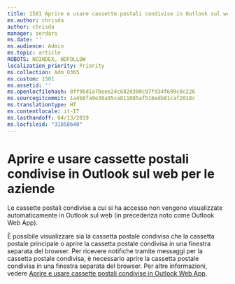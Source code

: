 ```yaml
---
title: 1581 Aprire e usare cassette postali condivise in Outlook sul web per le aziende
ms.author: chrisda
author: chrisda
manager: serdars
ms.date: ''
ms.audience: Admin
ms.topic: article
ROBOTS: NOINDEX, NOFOLLOW
localization_priority: Priority
ms.collection: Adm_O365
ms.custom: 1581
ms.assetid: ''
ms.openlocfilehash: 8ff96d1a7beee24c682d300c97fd34f699c8c226
ms.sourcegitcommit: 1a4b8fa9e38a95ca811085af516edb81caf2018c
ms.translationtype: HT
ms.contentlocale: it-IT
ms.lasthandoff: 04/13/2019
ms.locfileid: "31858640"
---
```

# <a name="open-and-use-a-shared-mailbox-in-outlook-on-the-web"></a>Aprire e usare cassette postali condivise in Outlook sul web per le aziende

Le cassette postali condivise a cui si ha accesso non vengono visualizzate automaticamente in Outlook sul web (in precedenza noto come Outlook Web App).

È possibile visualizzare sia la cassetta postale condivisa che la cassetta postale principale o aprire la cassetta postale condivisa in una finestra separata del browser. Per ricevere notifiche tramite messaggi per la cassetta postale condivisa, è necessario aprire la cassetta postale condivisa in una finestra separata del browser. Per altre informazioni, vedere [Aprire e usare cassette postali condivise in Outlook Web App](https://support.office.com/article/BC127866-42BE-4DE7-92AE-1EF2F787FD5C).
